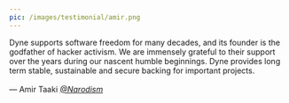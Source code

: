```yaml
---
pic: /images/testimonial/amir.png
---
```

Dyne supports software freedom for many decades, and its founder is the godfather of hacker activism. We are immensely grateful to their support over the years during our nascent humble beginnings. Dyne provides long term stable, sustainable and secure backing for important projects.
<br/>
<br/>
— Amir Taaki _[@Narodism](https://twitter.com/@narodism)_